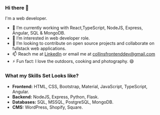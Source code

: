 ### Hi there 👋

I'm a web developer.

- 🔭 I’m currently working with React,TypeScript, NodeJS, Express, Angular, SQL & MongoDB.
- 🌱 I’m interested in web developer role.
- 👯 I’m looking to contribute on open source projects and collaborate on fullstack web applications.
- 📫 Reach me at [LinkedIn](https://www.linkedin.com/in/collins-mutai/) or email me at [collinsfrontenddev@gmail.com](mailto:collinsfrontenddev@gmail.com)
- ⚡ Fun fact: I love the outdoors, cooking and photography. 😄

### What my Skills Set Looks like?
- **Frontend:** HTML, CSS, Bootstrap, Material, JavaScript, TypeScript, Angular.
- **Backend:** NodeJS, Express, Python, Flask.
- **Databases:** SQL, MSSQL, PostgreSQL, MongoDB.
- **CMS:** WordPress, Shopify, Square.


